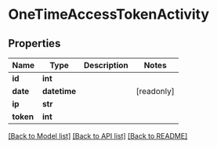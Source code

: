 # OneTimeAccessTokenActivity


## Properties

Name | Type | Description | Notes
------------ | ------------- | ------------- | -------------
**id** | **int** |  | 
**date** | **datetime** |  | [readonly] 
**ip** | **str** |  | 
**token** | **int** |  | 

[[Back to Model list]](../#documentation-for-models) [[Back to API list]](../#documentation-for-api-endpoints) [[Back to README]](../)


